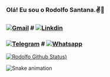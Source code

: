 

### Olá! Eu sou o Rodolfo Santana.✌️👋



### [![Gmail](https://img.shields.io/badge/Gmail-D14836?style=for-the-badge&logo=gmail&logoColor=white)](mailto:rodolfodelimasantana@gmail.com) # [![Linkdin](https://img.shields.io/badge/LinkedIn-0077B5?style=for-the-badge&logo=linkedin&logoColor=white)](https://www.linkedin.com/in/rodolfo-santanarj/)
### [![Telegram](https://img.shields.io/badge/Telegram-2CA5E0?style=for-the-badge&logo=telegram&logoColor=white)](https://t.me/rdsantanali) # [![Whatsapp](https://img.shields.io/badge/WhatsApp-25D366?style=for-the-badge&logo=whatsapp&logoColor=white)](https://contate.me/rdsantanali)
 [![Rodolfo Github Status](https://github-readme-stats.vercel.app/api?username=rdsantanali&show_icons=true&theme=radical))](https://github.com/rdsantanali)



  ![Snake animation](https://github.com/rdsantanali/rafaballerini/blob/output/github-contribution-grid-snake.svg)
